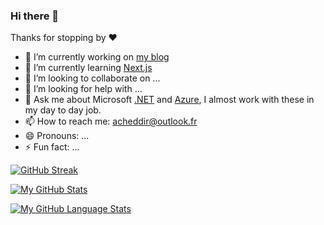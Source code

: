 ### Hi there 👋

Thanks for stopping by ❤️

- 🔭 I’m currently working on [my blog](https://blog.acheddir.me)
- 🌱 I’m currently learning [Next.js](https://nextjs.org/)
- 👯 I’m looking to collaborate on ...
- 🤔 I’m looking for help with ...
- 💬 Ask me about Microsoft [.NET](https://dotnet.microsoft.com/en-us/) and [Azure](https://azure.microsoft.com/en-us/), I almost work with these in my day to day job.
- 📫 How to reach me: [acheddir@outlook.fr](mailto://acheddir@outlook.fr)
- 😄 Pronouns: ...
- ⚡ Fun fact: ...

<!--
**acheddir/acheddir** is a ✨ _special_ ✨ repository because its `README.md` (this file) appears on your GitHub profile.
-->

[![GitHub Streak](http://github-readme-streak-stats.herokuapp.com?user=acheddir&theme=light&background=ffffff)](https://git.io/streak-stats)

[![My GitHub Stats](https://github-readme-stats.vercel.app/api/?username=acheddir&count_private=true&theme=default&showicons=true)](https://github.com/anuraghazra/github-readme-stats)

[![My GitHub Language Stats](https://github-readme-stats.vercel.app/api/top-langs/?username=acheddir&layout=compact&langs_count=5&theme=default)](https://github.com/anuraghazra/github-readme-stats)

<img src="https://komarev.com/ghpvc/?username=acheddir&style=flat-square&color=blue" alt=""/>
